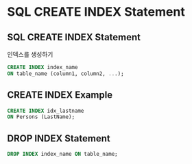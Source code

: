 # SQL CREATE INDEX Statement
## SQL CREATE INDEX Statement
인덱스를 생성하기

```sql
CREATE INDEX index_name
ON table_name (column1, column2, ...);
```

## CREATE INDEX Example
```sql
CREATE INDEX idx_lastname
ON Persons (LastName);
```

## DROP INDEX Statement
```sql
DROP INDEX index_name ON table_name;
```
